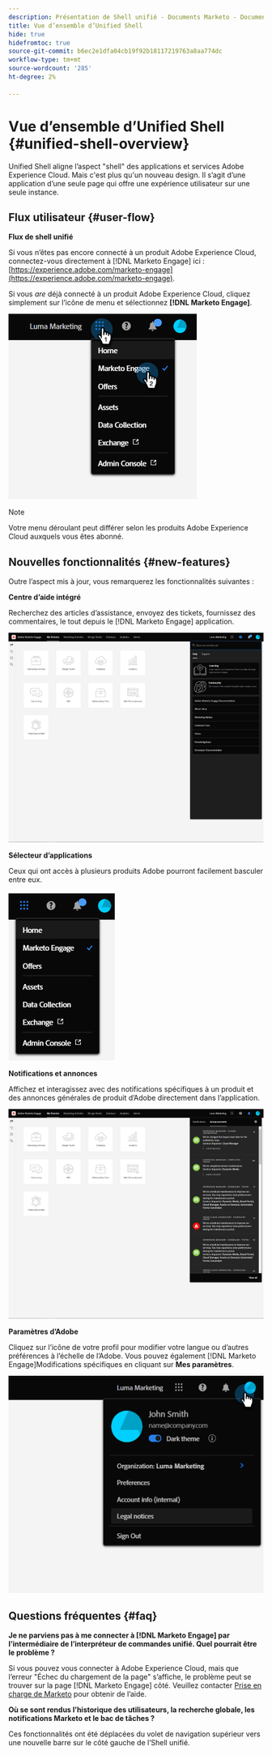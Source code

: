 ```yaml
---
description: Présentation de Shell unifié - Documents Marketo - Documentation du produit
title: Vue d’ensemble d’Unified Shell
hide: true
hidefromtoc: true
source-git-commit: b6ec2e1dfa04cb19f92b18117219763a8aa774dc
workflow-type: tm+mt
source-wordcount: '285'
ht-degree: 2%

---
```


# Vue d’ensemble d’Unified Shell {#unified-shell-overview}

Unified Shell aligne l’aspect &quot;shell&quot; des applications et services Adobe Experience Cloud. Mais c&#39;est plus qu&#39;un nouveau design. Il s’agit d’une application d’une seule page qui offre une expérience utilisateur sur une seule instance.

## Flux utilisateur {#user-flow}

**Flux de shell unifié**

Si vous n’êtes pas encore connecté à un produit Adobe Experience Cloud, connectez-vous directement à [!DNL Marketo Engage] ici : [https://experience.adobe.com/marketo-engage](https://experience.adobe.com/marketo-engage).

Si vous _are_ déjà connecté à un produit Adobe Experience Cloud, cliquez simplement sur l’icône de menu et sélectionnez **[!DNL Marketo Engage]**.

![](assets/unified-shell-overview-1.png)

>[!NOTE]
>
>Votre menu déroulant peut différer selon les produits Adobe Experience Cloud auxquels vous êtes abonné.

## Nouvelles fonctionnalités {#new-features}

Outre l’aspect mis à jour, vous remarquerez les fonctionnalités suivantes :

**Centre d’aide intégré**

Recherchez des articles d’assistance, envoyez des tickets, fournissez des commentaires, le tout depuis le [!DNL Marketo Engage] application.

![](assets/unified-shell-overview-2.png)

**Sélecteur d’applications**

Ceux qui ont accès à plusieurs produits Adobe pourront facilement basculer entre eux.

![](assets/unified-shell-overview-3.png)

**Notifications et annonces**

Affichez et interagissez avec des notifications spécifiques à un produit et des annonces générales de produit d’Adobe directement dans l’application.

![](assets/unified-shell-overview-4.png)

**Paramètres d’Adobe**

Cliquez sur l’icône de votre profil pour modifier votre langue ou d’autres préférences à l’échelle de l’Adobe. Vous pouvez également [!DNL Marketo Engage]Modifications spécifiques en cliquant sur **Mes paramètres**.

![](assets/unified-shell-overview-5.png)

## Questions fréquentes {#faq}

**Je ne parviens pas à me connecter à [!DNL Marketo Engage] par l’intermédiaire de l’interpréteur de commandes unifié. Quel pourrait être le problème ?**

Si vous pouvez vous connecter à Adobe Experience Cloud, mais que l’erreur &quot;Échec du chargement de la page&quot; s’affiche, le problème peut se trouver sur la page [!DNL Marketo Engage] côté. Veuillez contacter [Prise en charge de Marketo](https://nation.marketo.com/t5/support/ct-p/Support) pour obtenir de l’aide.

**Où se sont rendus l’historique des utilisateurs, la recherche globale, les notifications Marketo et le bac de tâches ?**

Ces fonctionnalités ont été déplacées du volet de navigation supérieur vers une nouvelle barre sur le côté gauche de l’Shell unifié.
